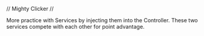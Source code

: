 // Mighty Clicker //

More practice with Services by injecting them into the Controller. These two services compete with each other for point advantage.